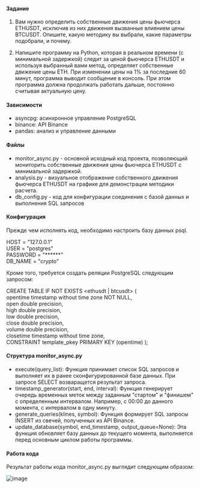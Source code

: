 #### Задание

1. Вам нужно определить собственные движения цены фьючерса ETHUSDT, исключив из них движения вызванные влиянием цены BTCUSDT. Опишите, какую методику вы выбрали, какие параметры подобрали, и почему.

2. Напишите программу на Python, которая в реальном времени (с минимальной задержкой) следит за ценой фьючерса ETHUSDT и используя выбранный вами метод, определяет собственные движение цены ETH. При изменении цены на 1% за последние 60 минут, программа выводит сообщение в консоль. При этом программа должна продолжать работать дальше, постоянно считывая актуальную цену.

#### Зависимости

- asyncpg: асинхронное управление PostgreSQL
- binance: API Binance 
- pandas: анализ и управление данными

#### Файлы

- monitor_async.py - основной исходный код проекта, позволяющий мониторить собственные движения цены фьючерса ETHUSDT с минимальной задержкой.
- analysis.py - визуальное отображение собственного движения фьючерса ETHUSDT на графике для демонстрации методики расчета.
- db_config.py - код для конфигурации соединения с базой данных и выполнения SQL запросов 

#### Конфигурация

Прежде чем исполнять код, необходимо настроить базу данных psql.

HOST = "127.0.0.1" <br>
USER = "postgres" <br>
PASSWORD = "******" <br>
DB_NAME = "crypto" <br>

Кроме того, требуется создать реляции PostgreSQL следующим запросом:

CREATE TABLE IF NOT EXISTS <ethusdt | btcusdt> ( <br>
opentime timestamp without time zone NOT NULL, <br>
open double precision, <br>
high double precision, <br>
low double precision, <br>
close double precision, <br>
volume double precision, <br>
closetime timestamp without time zone, <br>
CONSTRAINT template_pkey PRIMARY KEY (opentime) ); <br>

#### Структура monitor_async.py

- execute(query_list): Функция принимает список SQL запросов и выполняет их в ранее сконфигурированной базе данных. При запросе SELECT возваращется результат запроса. 
- timestamp_generator(start, end, interval): Функция генерирует очередь временных меток между заданным "стартом" и "финишем" с определенным интервалом. Например, с 00:00 до данного момента, с интервалом в одну минуту.
- generate_queries(klines, symbol): Функция формирует SQL запросы INSERT из свечей, полученных из API Binancе.
- update_database(symbol, end_timestamp, output_queue=None): Эта функция обновляет базу данных до текущего момента, выполняется перед основным циклом работы программы.

#### Работа кода

Результат работы кода monitor_async.py выглядит следующим образом:

![image](https://user-images.githubusercontent.com/119735427/229299323-25887da0-755e-43c7-b762-2cc09e87eab4.png)






